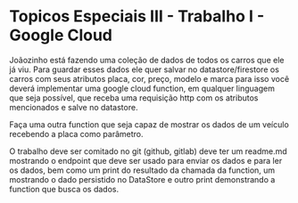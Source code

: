 # Topicos Especiais III - Trabalho I - Google Cloud
Joãozinho está fazendo uma coleção de dados de todos os carros que ele já viu. 
Para guardar esses dados ele quer salvar no datastore/firestore os carros com seus atributos placa, cor, preço, modelo e marca para isso você deverá implementar uma google cloud function, em qualquer linguagem que seja possível, que receba uma requisição http com os atributos mencionados e salve no datastore. 

Faça uma outra function que seja capaz de mostrar os dados de um veículo recebendo a placa como parâmetro. 

O trabalho deve ser comitado no git (github, gitlab) deve ter um readme.md mostrando o endpoint que deve ser usado para enviar os dados e para ler os dados, bem como um print do resultado da chamada da function, um mostrando o dado persistido no DataStore e outro print demonstrando a function que busca os dados. 
